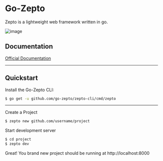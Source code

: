 # Go-Zepto

Zepto is a lightweight web framework written in go.

![image](https://go-zepto.com/public/img/og_image.png)

## Documentation

[Official Documentation](https://go-zepto.com/docs)

---

## Quickstart

Install the Go-Zepto CLI:

```bash
$ go get -u github.com/go-zepto/zepto-cli/cmd/zepto
```

---

Create a Project

```bash
$ zepto new github.com/username/project
```


Start development server

```bash
$ cd project
$ zepto dev
```

Great! You brand new project should be running at http://localhost:8000
